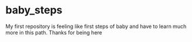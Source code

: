 # baby_steps
My first repository is feeling like first steps of baby and have to learn much more in this path. Thanks for being here
